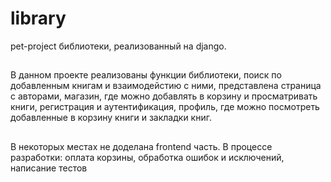 # library
pet-project библиотеки, реализованный на django.

##
В данном проекте реализованы функции библиотеки, поиск по добавленным книгам и взаимодейстию с ними, представлена страница с авторами, магазин, где можно добавлять в корзину и просматривать книги, регистрация и аутентификация, профиль, где можно посмотреть добавленные в корзину книги и закладки книг.

##
В некоторых местах не доделана frontend часть. В процессе разработки: оплата корзины, обработка ошибок и исключений, написание тестов
